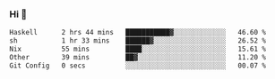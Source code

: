 ### Hi 👋

<!--START_SECTION:waka-->

```txt
Haskell      2 hrs 44 mins   ███████████▓░░░░░░░░░░░░░   46.60 %
sh           1 hr 33 mins    ██████▓░░░░░░░░░░░░░░░░░░   26.52 %
Nix          55 mins         ████░░░░░░░░░░░░░░░░░░░░░   15.61 %
Other        39 mins         ██▓░░░░░░░░░░░░░░░░░░░░░░   11.20 %
Git Config   0 secs          ░░░░░░░░░░░░░░░░░░░░░░░░░   00.07 %
```

<!--END_SECTION:waka-->
